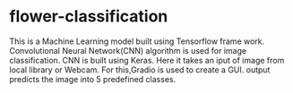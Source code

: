 # flower-classification
This is a Machine Learning model built using Tensorflow frame work.
Convolutional Neural Network(CNN) algorithm is used for image classification.
CNN is built using Keras.
Here it takes an iput of image from local library or Webcam.
For this,Gradio is used to create a GUI.
output predicts the image into 5 predefined classes.
